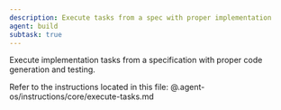 ```yaml
---
description: Execute tasks from a spec with proper implementation
agent: build
subtask: true
---
```

Execute implementation tasks from a specification with proper code generation and testing.

Refer to the instructions located in this file:
@.agent-os/instructions/core/execute-tasks.md